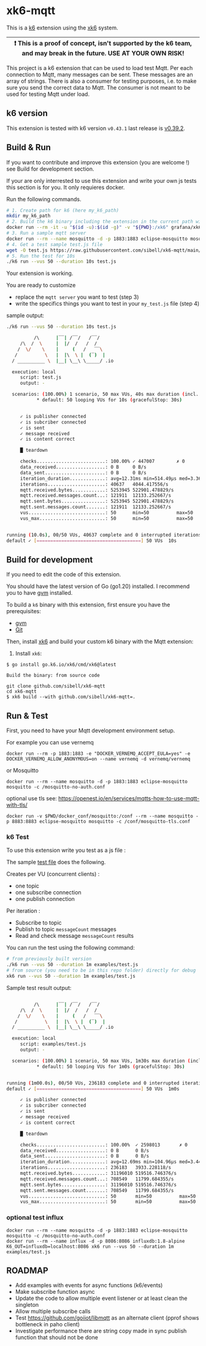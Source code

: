# xk6-mqtt

This is a [k6](https://go.k6.io/k6) extension using the [xk6](https://github.com/grafana/xk6) system.

| :exclamation: This is a proof of concept, isn't supported by the k6 team, and may break in the future. USE AT YOUR OWN RISK! |
| ---------------------------------------------------------------------------------------------------------------------------- |

This project is a k6 extension that can be used to load test Mqtt.
Per each connection to Mqtt, many messages can be sent. These messages are an array of strings.
There is also a consumer for testing purposes, i.e. to make sure you send the correct data to Mqtt.
The consumer is not meant to be used for testing Mqtt under load.

## k6 version

This extension is tested with k6 version `v0.43.1` last release is [v0.39.2](https://github.com/sibell/xk6-mqtt/releases/tag/v0.39.2).


## Build & Run

If you want to contribute and improve this extension (you are welcome !) see Build for development section.

If your are only interrested to use this extension and write your own js tests this section is for you.
It only requieres docker.

Run the following commands.

```bash
# 1. Create path for k6 (here my_k6_path)
mkdir my_k6_path
# 2. Build the k6 binary including the extension in the current path with
docker run --rm -it -u "$(id -u):$(id -g)" -v "${PWD}:/xk6" grafana/xk6 build v0.43.1 --with github.com/sibell/xk6-mqtt@v0.39.2
# 3. Run a sample mqtt server
docker run --rm --name mosquitto -d -p 1883:1883 eclipse-mosquitto mosquitto -c /mosquitto-no-auth.conf
# 4. Get a test sample test.js file
wget -O test.js https://raw.githubusercontent.com/sibell/xk6-mqtt/main/examples/test.js
# 5. Run the test for 10s
./k6 run --vus 50 --duration 10s test.js
```

Your extension is working.

You are ready to customize
- replace the `mqtt server` you want to test (step 3)
- write the specifics things you want to test in your `my_test.js` file (step 4)


sample output:

```bash
./k6 run --vus 50 --duration 10s test.js

          /\      |‾‾| /‾‾/   /‾‾/
     /\  /  \     |  |/  /   /  /
    /  \/    \    |     (   /   ‾‾\
   /          \   |  |\  \ |  (‾)  |
  / __________ \  |__| \__\ \_____/ .io

  execution: local
     script: test.js
     output: -

  scenarios: (100.00%) 1 scenario, 50 max VUs, 40s max duration (incl. graceful stop):
           * default: 50 looping VUs for 10s (gracefulStop: 30s)


     ✓ is publisher connected
     ✓ is subcriber connected
     ✓ is sent
     ✓ message received
     ✓ is content correct

     █ teardown

     checks.........................: 100.00% ✓ 447007        ✗ 0
     data_received..................: 0 B     0 B/s
     data_sent......................: 0 B     0 B/s
     iteration_duration.............: avg=12.31ms min=514.49µs med=3.36ms max=79.2ms p(90)=44.25ms p(95)=46.17ms
     iterations.....................: 40637   4044.417556/s
     mqtt.received.bytes............: 5253945 522901.478829/s
     mqtt.received.messages.count...: 121911  12133.252667/s
     mqtt.sent.bytes................: 5253945 522901.478829/s
     mqtt.sent.messages.count.......: 121911  12133.252667/s
     vus............................: 50      min=50          max=50
     vus_max........................: 50      min=50          max=50


running (10.0s), 00/50 VUs, 40637 complete and 0 interrupted iterations
default ✓ [======================================] 50 VUs  10s
```

## Build for development

If you need to edit the code of this extension.

You should have the latest version of Go (go1.20) installed.
I recommend you to have [gvm](https://github.com/moovweb/gvm) installed.

To build a `k6` binary with this extension, first ensure you have the prerequisites:

- [gvm](https://github.com/moovweb/gvm)
- [Git](https://git-scm.com/)

Then, install [xk6](https://github.com/grafana/xk6) and build your custom k6 binary with the Mqtt extension:

1. Install `xk6`:
  ```shell
  $ go install go.k6.io/xk6/cmd/xk6@latest
  ```

    Build the binary: from source code
  ```shell
  git clone github.com/sibell/xk6-mqtt
  cd xk6-mqtt
  $ xk6 build --with github.com/sibell/xk6-mqtt=.
  ```

## Run & Test

First, you need to have your Mqtt development environment setup.

For example you can use vernemq

```
docker run --rm -p 1883:1883 -e "DOCKER_VERNEMQ_ACCEPT_EULA=yes" -e DOCKER_VERNEMQ_ALLOW_ANONYMOUS=on --name vernemq -d vernemq/vernemq
```

or Mosquitto

```
docker run --rm --name mosquitto -d -p 1883:1883 eclipse-mosquitto mosquitto -c /mosquitto-no-auth.conf
```

optional use tls see: https://openest.io/en/services/mqtts-how-to-use-mqtt-with-tls/

```
docker run -v $PWD/docker_conf/mosquitto:/conf --rm --name mosquitto -p 8883:8883 eclipse-mosquitto mosquitto -c /conf/mosquitto-tls.conf
```

### k6 Test

To use this extension write you test as a js file :

The sample [test file](examples/test.js) does the following.

Creates per VU (concurrent clients) :
- one topic
- one subscribe connection
- one publish connection

Per iteration :
- Subscribe to topic
- Publish to topic `messageCount` messages
- Read and check message `messageCount` results

You can run the test using the following command:

```bash
# from previously built version
./k6 run --vus 50 --duration 1m examples/test.js
# from source (you need to be in this repo folder) directly for debug
xk6 run --vus 50 --duration 1m examples/test.js
```

Sample test result output:

```bash

          /\      |‾‾| /‾‾/   /‾‾/
     /\  /  \     |  |/  /   /  /
    /  \/    \    |     (   /   ‾‾\
   /          \   |  |\  \ |  (‾)  |
  / __________ \  |__| \__\ \_____/ .io

  execution: local
     script: examples/test.js
     output: -

  scenarios: (100.00%) 1 scenario, 50 max VUs, 1m30s max duration (incl. graceful stop):
           * default: 50 looping VUs for 1m0s (gracefulStop: 30s)


running (1m00.0s), 00/50 VUs, 236183 complete and 0 interrupted iterations
default ✓ [======================================] 50 VUs  1m0s

     ✓ is publisher connected
     ✓ is subcriber connected
     ✓ is sent
     ✓ message received
     ✓ is content correct

     █ teardown

     checks.........................: 100.00%  ✓ 2598013       ✗ 0
     data_received..................: 0 B      0 B/s
     data_sent......................: 0 B      0 B/s
     iteration_duration.............: avg=12.69ms min=104.96µs med=3.44ms max=92.4ms p(90)=44.18ms p(95)=46.17ms
     iterations.....................: 236183   3933.228118/s
     mqtt.received.bytes............: 31196010 519516.746376/s
     mqtt.received.messages.count...: 708549   11799.684355/s
     mqtt.sent.bytes................: 31196010 519516.746376/s
     mqtt.sent.messages.count.......: 708549   11799.684355/s
     vus............................: 50       min=50          max=50
     vus_max........................: 50       min=50          max=50


```

### optional test influx

```
docker run --rm --name mosquitto -d -p 1883:1883 eclipse-mosquitto mosquitto -c /mosquitto-no-auth.conf
docker run --rm --name influx -d -p 8086:8086 influxdb:1.8-alpine
K6_OUT=influxdb=localhost:8086 xk6 run --vus 50 --duration 1m examples/test.js
```

## ROADMAP

- Add examples with events for async functions (k6/events)
- Make subscribe function async
- Update the code to allow multiple event listener or at least clean the singleton
- Allow multiple subscribe calls
- Test https://github.com/goiiot/libmqtt as an alternate client (pprof shows bottleneck in paho client)
- Investigate performance there are string copy made in sync publish function that should not be done
